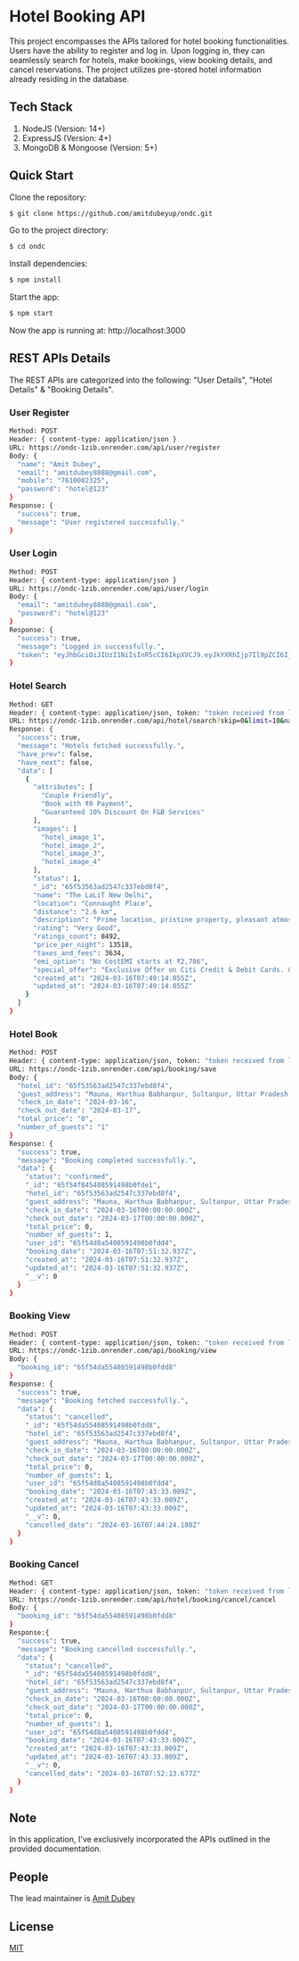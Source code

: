 # Hotel Booking API

This project encompasses the APIs tailored for hotel booking functionalities. Users have the ability to register and log in. Upon logging in, they can seamlessly search for hotels, make bookings, view booking details, and cancel reservations. The project utilizes pre-stored hotel information already residing in the database.

## Tech Stack

1. NodeJS (Version: 14+)
2. ExpressJS (Version: 4+)
3. MongoDB & Mongoose (Version: 5+)

## Quick Start

Clone the repository:

```bash
$ git clone https://github.com/amitdubeyup/ondc.git
```

Go to the project directory:

```bash
$ cd ondc
```

Install dependencies:

```bash
$ npm install
```

Start the app:

```bash
$ npm start
```

Now the app is running at: http://localhost:3000

## REST APIs Details

The REST APIs are categorized into the following: "User Details", "Hotel Details" & "Booking Details".

### User Register 

```bash
Method: POST
Header: { content-type: application/json }
URL: https://ondc-1zib.onrender.com/api/user/register
Body: {
  "name": "Amit Dubey",
  "email": "amitdubey8888@gmail.com",
  "mobile": "7610002325",
  "password": "hotel@123"
}
Response: {
  "success": true,
  "message": "User registered successfully."
}
```

### User Login 

```bash
Method: POST
Header: { content-type: application/json }
URL: https://ondc-1zib.onrender.com/api/user/login
Body: {
  "email": "amitdubey8888@gmail.com",
  "password": "hotel@123"
}
Response: {
  "success": true,
  "message": "Logged in successfully.",
  "token": "eyJhbGciOiJIUzI1NiIsInR5cCI6IkpXVCJ9.eyJkYXRhIjp7Il9pZCI6IjY1ZjU0ZDhhNTQwODU5MTQ5OGIwZmRkNCIsIm5hbWUiOiJBbWl0IER1YmV5IiwiZW1haWwiOiJhbWl0ZHViZXk4ODg4QGdtYWlsLmNvbSIsIm1vYmlsZSI6Ijc2MTAwMDIzMjUifSwiaWF0IjoxNzEwNTc0OTkxLCJleHAiOjE3MTA1Nzg1OTF9.YI_AQVzHrKPDuZGea4oHTo_z_Z0U_uSwN1urH0lA9RQ"
}
```

### Hotel Search 

```bash
Method: GET
Header: { content-type: application/json, token: "token received from login" }
URL: https://ondc-1zib.onrender.com/api/hotel/search?skip=0&limit=10&name=lalit
Response: {
  "success": true,
  "message": "Hotels fetched successfully.",
  "have_prev": false,
  "have_next": false,
  "data": [
    {
      "attributes": [
        "Couple Friendly",
        "Book with ₹0 Payment",
        "Guaranteed 10% Discount On F&B Services"
      ],
      "images": [
        "hotel_image_1",
        "hotel_image_2",
        "hotel_image_3",
        "hotel_image_4"
      ],
      "status": 1,
      "_id": "65f53563ad2547c337ebd8f4",
      "name": "The LaLiT New Delhi",
      "location": "Connaught Place",
      "distance": "2.6 km",
      "description": "Prime location, pristine property, pleasant atmosphere",
      "rating": "Very Good",
      "ratings_count": 8492,
      "price_per_night": 13518,
      "taxes_and_fees": 3634,
      "emi_option": "No CostEMI starts at ₹2,786",
      "special_offer": "Exclusive Offer on Citi Credit & Debit Cards. Get Flat INR 2180 off",
      "created_at": "2024-03-16T07:49:14.055Z",
      "updated_at": "2024-03-16T07:49:14.055Z"
    }
  ]
}
```

### Hotel Book 

```bash
Method: POST
Header: { content-type: application/json, token: "token received from login" }
URL: https://ondc-1zib.onrender.com/api/booking/save
Body: {
  "hotel_id": "65f53563ad2547c337ebd8f4",
  "guest_address": "Mauna, Harthua Babhanpur, Sultanpur, Uttar Pradesh - 228171",
  "check_in_date": "2024-03-16",
  "check_out_date": "2024-03-17",
  "total_price": "0",
  "number_of_guests": "1"
}
Response: {
  "success": true,
  "message": "Booking completed successfully.",
  "data": {
    "status": "confirmed",
    "_id": "65f54f845408591498b0fde1",
    "hotel_id": "65f53563ad2547c337ebd8f4",
    "guest_address": "Mauna, Harthua Babhanpur, Sultanpur, Uttar Pradesh - 228171",
    "check_in_date": "2024-03-16T00:00:00.000Z",
    "check_out_date": "2024-03-17T00:00:00.000Z",
    "total_price": 0,
    "number_of_guests": 1,
    "user_id": "65f54d8a5408591498b0fdd4",
    "booking_date": "2024-03-16T07:51:32.937Z",
    "created_at": "2024-03-16T07:51:32.937Z",
    "updated_at": "2024-03-16T07:51:32.937Z",
    "__v": 0
  }
}
```

### Booking View

```bash
Method: POST
Header: { content-type: application/json, token: "token received from login" }
URL: https://ondc-1zib.onrender.com/api/booking/view
Body: {
  "booking_id": "65f54da55408591498b0fdd8"
}
Response: {
  "success": true,
  "message": "Booking fetched successfully.",
  "data": {
    "status": "cancelled",
    "_id": "65f54da55408591498b0fdd8",
    "hotel_id": "65f53563ad2547c337ebd8f4",
    "guest_address": "Mauna, Harthua Babhanpur, Sultanpur, Uttar Pradesh - 228171",
    "check_in_date": "2024-03-16T00:00:00.000Z",
    "check_out_date": "2024-03-17T00:00:00.000Z",
    "total_price": 0,
    "number_of_guests": 1,
    "user_id": "65f54d8a5408591498b0fdd4",
    "booking_date": "2024-03-16T07:43:33.009Z",
    "created_at": "2024-03-16T07:43:33.009Z",
    "updated_at": "2024-03-16T07:43:33.009Z",
    "__v": 0,
    "cancelled_date": "2024-03-16T07:44:24.180Z"
  }
}
```

### Booking Cancel

```bash
Method: GET
Header: { content-type: application/json, token: "token received from login" }
URL: https://ondc-1zib.onrender.com/api/hotel/booking/cancel/cancel
Body: {
  "booking_id": "65f54da55408591498b0fdd8"
}
Response:{
  "success": true,
  "message": "Booking cancelled successfully.",
  "data": {
    "status": "cancelled",
    "_id": "65f54da55408591498b0fdd8",
    "hotel_id": "65f53563ad2547c337ebd8f4",
    "guest_address": "Mauna, Harthua Babhanpur, Sultanpur, Uttar Pradesh - 228171",
    "check_in_date": "2024-03-16T00:00:00.000Z",
    "check_out_date": "2024-03-17T00:00:00.000Z",
    "total_price": 0,
    "number_of_guests": 1,
    "user_id": "65f54d8a5408591498b0fdd4",
    "booking_date": "2024-03-16T07:43:33.009Z",
    "created_at": "2024-03-16T07:43:33.009Z",
    "updated_at": "2024-03-16T07:43:33.009Z",
    "__v": 0,
    "cancelled_date": "2024-03-16T07:52:13.677Z"
  }
}
```

## Note

In this application, I've exclusively incorporated the APIs outlined in the provided documentation.

## People

The lead maintainer is [Amit Dubey](https://github.com/amitdubeyup)

## License

[MIT](LICENSE)